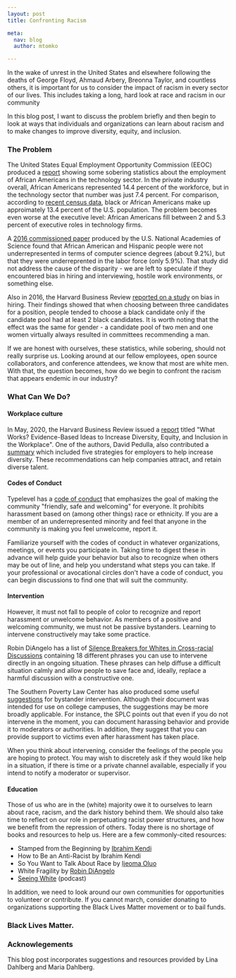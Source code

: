 ```yaml
---
layout: post
title: Confronting Racism

meta:
  nav: blog
  author: mtomko

---
```


In the wake of unrest in the United States and elsewhere following the
deaths of George Floyd, Ahmaud Arbery, Breonna Taylor, and countless
others, it is important for us to consider the impact of racism in
every sector of our lives. This includes taking a long, hard look at
race and racism in our community

In this blog post, I want to discuss the problem briefly and then
begin to look at ways that individuals and organizations can learn
about racism and to make changes to improve diversity, equity, and
inclusion.

### The Problem
The United States Equal Employment Opportunity Commission (EEOC)
produced a
[report](https://www.eeoc.gov/special-report/diversity-high-tech)
showing some sobering statistics about the employment of African
Americans in the technology sector. In the private industry overall,
African Americans represented 14.4 percent of the workforce, but in
the technology sector that number was just 7.4 percent. For
comparison, according to [recent census
data](https://www.census.gov/quickfacts/fact/table/US/RHI225218),
black or African Americans make up approimately 13.4 percent of the
U.S. population. The problem becomes even worse at the executive
level: African Americans fill between 2 and 5.3 percent of executive
roles in technology firms.

A [2016 commissioned
paper](https://www.nap.edu/read/24926/chapter/14#183) produced by the
U.S. National Academies of Science found that African American and
Hispanic people were not underrepresented in terms of computer science
degrees (about 9.2%), but that they were underreprented in the labor
force (only 5.9%). That study did not address the cause of the
disparity - we are left to speculate if they encountered bias in
hiring and interviewing, hostile work environments, or something else.

Also in 2016, the Harvard Business Review [reported on a
study](https://hbr.org/2016/04/if-theres-only-one-woman-in-your-candidate-pool-theres-statistically-no-chance-shell-be-hired)
on bias in hiring. Their findings showed that when choosing between
three candidates for a position, people tended to choose a black
candidate only if the candidate pool had at least 2 black candidates.
It is worth noting that the effect was the same for gender - a
candidate pool of two men and one women virtually always resulted in
committees recommending a man.

If we are honest with ourselves, these statistics, while sobering,
should not really surprise us. Looking around at our fellow employees,
open source collaborators, and conference attendees, we know that most
are white men. With that, the question becomes, how do we begin to
confront the racism that appears endemic in our industry?

### What Can We Do?

#### Workplace culture
In May, 2020, the Harvard Business Review issued a
[report](https://www.umass.edu/employmentequity/what-works-evidence-based-ideas-increase-diversity-equity-and-inclusion-workplace)
titled "What Works? Evidence-Based Ideas to Increase Diversity,
Equity, and Inclusion in the Workplace". One of the authors, David
Pedulla, also contributed a
[summary](https://hbr.org/2020/05/diversity-and-inclusion-efforts-that-really-work)
which included five strategies for employers to help increase
diversity. These recommendations can help companies attract, and
retain diverse talent.

#### Codes of Conduct
Typelevel has a [code of
conduct](https://typelevel.org/code-of-conduct.html) that emphasizes
the goal of making the community "friendly, safe and welcoming" for
everyone. It prohibits harassment based on (among other things) race
or ethnicity. If you are a member of an underrepresented minority and
feel that anyone in the community is making you feel unwelcome, report
it.

Familiarize yourself with the codes of conduct in whatever
organizations, meetings, or events you participate in. Taking time to
digest these in advance will help guide your behavior but also to
recognize when others may be out of line, and help you understand what
steps you can take. If your professional or avocational circles don't
have a code of conduct, you can begin discussions to find one that
will suit the community.

#### Intervention
However, it must not fall to people of color to recognize and report
harassment or unwelcome behavior. As members of a positive and
welcoming community, we must not be passive bystanders. Learning to
intervene constructively may take some practice.

Robin DiAngelo has a list of [Silence Breakers for Whites in
Cross-racial
Discussions](https://robindiangelo.com/resources/attachment/silence-breakers-for-whites/)
containing 18 different phrases you can use to intervene directly in
an ongoing situation. These phrases can help diffuse a difficult
situation calmly and allow people to save face and, ideally, replace a
harmful discussion with a constructive one.

The Southern Poverty Law Center has also produced some useful
[suggestions](https://www.splcenter.org/20171005/splc-campus-guide-bystander-intervention)
for bystander intervention. Although their document was intended for
use on college campuses, the suggestions may be more broadly
applicable. For instance, the SPLC points out that even if you do not
intervene in the moment, you can document harassing behavior and
provide it to moderators or authorities. In addition, they suggest
that you can provide support to victims even after harassment has
taken place.

When you think about intervening, consider the feelings of the people
you are hoping to protect. You may wish to discretely ask if they
would like help in a situation, if there is time or a private channel
available, especially if you intend to notify a moderator or
supervisor.

#### Education
Those of us who are in the (white) majority owe it to ourselves to
learn about race, racism, and the dark history behind them. We should
also take time to reflect on our role in perpetuating racist power
structures, and how we benefit from the repression of others. Today
there is no shortage of books and resources to help us. Here are a few
commonly-cited resources:

* Stamped from the Beginning by [Ibrahim
  Kendi](https://www.ibramxkendi.com/)
* How to Be an Anti-Racist by Ibrahim Kendi
* So You Want to Talk About Race by [Ijeoma
  Oluo](http://www.ijeomaoluo.com/)
* White Fragility by [Robin DiAngelo](https://robindiangelo.com/)
* [Seeing White](https://www.sceneonradio.org/seeing-white/) (podcast)

In addition, we need to look around our own communities for
opportunities to volunteer or contribute. If you cannot march,
consider donating to organizations supporting the Black Lives Matter
movement or to bail funds.


### Black Lives Matter.


### Acknowlegements
This blog post incorporates suggestions and resources provided by Lina
Dahlberg and Maria Dahlberg.
